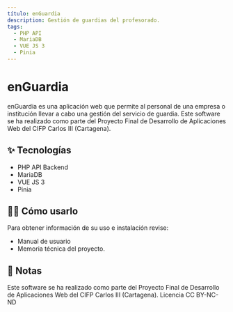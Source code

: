 ```yaml
---
título: enGuardia
description: Gestión de guardias del profesorado.
tags:
  - PHP API
  - MariaDB
  - VUE JS 3
  - Pinia
---
```


# enGuardia

enGuardia es una aplicación web que permite al personal de una empresa o institución llevar a cabo una gestión del servicio de guardia.
Este software se ha realizado como parte del Proyecto Final de Desarrollo de Aplicaciones Web del CIFP Carlos III (Cartagena).

## ✨ Tecnologías

- PHP API Backend
- MariaDB
- VUE JS 3
- Pinia

## 💁‍♀️ Cómo usarlo

Para obtener información de su uso e instalación revise:
- Manual de usuario
- Memoria técnica del proyecto.

## 📝 Notas

Este software se ha realizado como parte del Proyecto Final de Desarrollo de Aplicaciones Web del CIFP Carlos III (Cartagena).
Licencia CC BY-NC-ND
